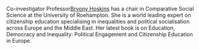 Co-investigator Professor[Bryony Hoskins](https://pure.roehampton.ac.uk/portal/en/persons/bryony-hoskins)
has a chair in Comparative Social Science at the University of Roehampton. She is a world
leading expert on citizenship education specialising in inequalities and
political socialisation across Europe and the Middle East. Her latest book is
on Education, Democracy and Inequality: Political Engagement and Citizenship
Education in Europe.

